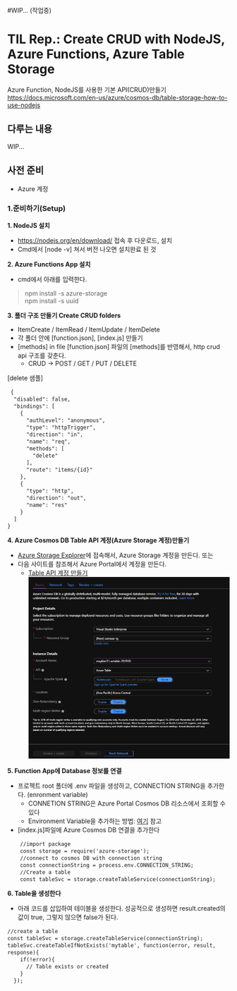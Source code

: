 #WIP... (작업중)

# TIL Rep.: Create CRUD with NodeJS, Azure Functions, Azure Table Storage
Azure Function, NodeJS를 사용한 기본 API(CRUD)만들기\
https://docs.microsoft.com/en-us/azure/cosmos-db/table-storage-how-to-use-nodejs


## 다루는 내용
WIP...

## 사전 준비
* Azure 계정



### 1.준비하기(Setup)
**1. NodeJS 설치**
* https://nodejs.org/en/download/ 접속 후 다운로드, 설치
* Cmd에서 [node -v] 쳐서 버전 나오면 설치완료 된 것


**2. Azure Functions App 설치**
* cmd에서 아래를 입력한다.
> npm install -s azure-storage\
> npm install -s uuid


**3. 폴더 구조 만들기 Create CRUD folders**
* ItemCreate / ItemRead / ItemUpdate / ItemDelete
* 각 폴더 안에 [function.json], [index.js] 만들기
* [methods] in file [function.json] 파일의 [methods]를 반영해서, http crud api 구조를 갖춘다.
    * CRUD -> POST / GET / PUT / DELETE 

[delete 샘플]
```
 {
  "disabled": false,
  "bindings": [
    {
      "authLevel": "anonymous",
      "type": "httpTrigger",
      "direction": "in",
      "name": "req",
      "methods": [
        "delete"
      ],
      "route": "items/{id}"
    },
    {
      "type": "http",
      "direction": "out",
      "name": "res"
    }
  ]
}
```

**4. Azure Cosmos DB Table API 계정(Azure Storage 계정)만들기**
* [Azure Storage Explorer](https://azure.microsoft.com/en-us/features/storage-explorer/)에 접속해서, Azure Storage 계정을 만든다.
또는
* 다음 사이트를 참조해서 Azure Portal에서 계정을 만든다.
    * [Table API 계정 만들기](https://docs.microsoft.com/en-us/azure/cosmos-db/create-table-dotnet#create-a-database-account)\
    ![001](/images/001.PNG)


**5. Function App에 Database 정보를 연결**
* 프로젝트 root 폴더에 .env 파일을 생성하고, CONNECTION STRING을 추가한다. (enronment variable)
    * CONNETION STRING은 Azure Portal Cosmos DB 리소스에서 조회할 수 있다
    * Environment Variable을 추가하는 방법: [여기](https://medium.com/the-node-js-collection/making-your-node-js-work-everywhere-with-environment-variables-2da8cdf6e786) 참고
* [index.js]파일에 Azure Cosmos DB 연결을 추가한다
```
    //import package
    const storage = require('azure-storage');
    //connect to cosmos DB with connection string
    const connectionString = process.env.CONNECTION_STRING;
    //Create a table
    const tableSvc = storage.createTableService(connectionString);
```

**6. Table을 생성한다**
* 아래 코드를 삽입하여 테이블을 생성한다. 성공적으로 생성하면 result.created의 값이 true, 그렇지 않으면 false가 된다.
```
//create a table
const tableSvc = storage.createTableService(connectionString);
tableSvc.createTableIfNotExists('mytable', function(error, result, response){
    if(!error){
      // Table exists or created
    }
  });
```